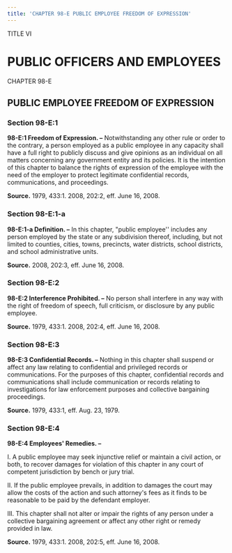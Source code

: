 ```yaml
---
title: 'CHAPTER 98-E PUBLIC EMPLOYEE FREEDOM OF EXPRESSION'
---
```


TITLE VI
                                             
PUBLIC OFFICERS AND EMPLOYEES
=============================

CHAPTER 98-E
                                             
PUBLIC EMPLOYEE FREEDOM OF EXPRESSION
-------------------------------------

### Section 98-E:1

 **98-E:1 Freedom of Expression. –** Notwithstanding any other rule
or order to the contrary, a person employed as a public employee in any
capacity shall have a full right to publicly discuss and give opinions
as an individual on all matters concerning any government entity and its
policies. It is the intention of this chapter to balance the rights of
expression of the employee with the need of the employer to protect
legitimate confidential records, communications, and proceedings.

**Source.** 1979, 433:1. 2008, 202:2, eff. June 16, 2008.

### Section 98-E:1-a

 **98-E:1-a Definition. –** In this chapter, "public employee''
includes any person employed by the state or any subdivision thereof,
including, but not limited to counties, cities, towns, precincts, water
districts, school districts, and school administrative units.

**Source.** 2008, 202:3, eff. June 16, 2008.

### Section 98-E:2

 **98-E:2 Interference Prohibited. –** No person shall interfere in
any way with the right of freedom of speech, full criticism, or
disclosure by any public employee.

**Source.** 1979, 433:1. 2008, 202:4, eff. June 16, 2008.

### Section 98-E:3

 **98-E:3 Confidential Records. –** Nothing in this chapter shall
suspend or affect any law relating to confidential and privileged
records or communications. For the purposes of this chapter,
confidential records and communications shall include communication or
records relating to investigations for law enforcement purposes and
collective bargaining proceedings.

**Source.** 1979, 433:1, eff. Aug. 23, 1979.

### Section 98-E:4

 **98-E:4 Employees' Remedies. –**
                                             
 I. A public employee may seek injunctive relief or maintain a civil
action, or both, to recover damages for violation of this chapter in any
court of competent jurisdiction by bench or jury trial.
                                             
 II. If the public employee prevails, in addition to damages the
court may allow the costs of the action and such attorney's fees as it
finds to be reasonable to be paid by the defendant employer.
                                             
 III. This chapter shall not alter or impair the rights of any person
under a collective bargaining agreement or affect any other right or
remedy provided in law.

**Source.** 1979, 433:1. 2008, 202:5, eff. June 16, 2008.
